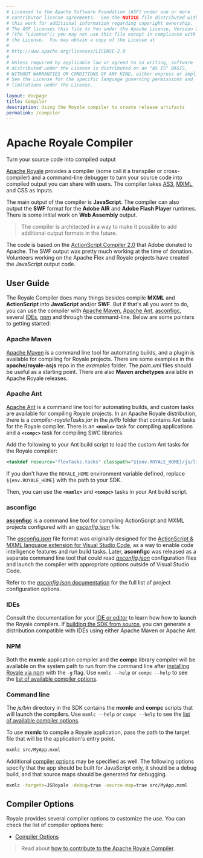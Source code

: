 ```yaml
---
# Licensed to the Apache Software Foundation (ASF) under one or more
# contributor license agreements.  See the NOTICE file distributed with
# this work for additional information regarding copyright ownership.
# The ASF licenses this file to You under the Apache License, Version 2.0
# (the "License"); you may not use this file except in compliance with
# the License.  You may obtain a copy of the License at
# 
# http://www.apache.org/licenses/LICENSE-2.0
# 
# Unless required by applicable law or agreed to in writing, software
# distributed under the License is distributed on an "AS IS" BASIS,
# WITHOUT WARRANTIES OR CONDITIONS OF ANY KIND, either express or implied.
# See the License for the specific language governing permissions and
# limitations under the License.

layout: docpage
title: Compiler
description: Using the Royale compiler to create release artifacts
permalink: /compiler
---
```


# Apache Royale Compiler

Turn your source code into compiled output

[Apache Royale](https://royale.apache.org/) provides a compiler (some call it a transpiler or cross-compiler) and a command-line debugger to turn your source code into compiled output you can share with users. The compiler takes [AS3](features/as3), [MXML](features/mxml), and CSS as inputs. 

The main output of the compiler is **JavaScript**. The compiler can also output the **SWF** format for the **Adobe AIR** and **Adobe Flash Player** runtimes. There is some initial work on **Web Assembly** output.

> The compiler is architected in a way to make it possible to add additional output formats in the future.

The code is based on the <a href="https://web.archive.org/web/20171025115551/https://www.adobe.com/content/dam/acom/en/devnet/air/pdfs/adobe-actionscript-compiler-20-release-notes.pdf" target="_blank">ActionScript Compiler 2.0</a> that Adobe donated to Apache. The SWF output was pretty much working at the time of donation. Volunteers working on the Apache Flex and Royale projects have created the JavaScript output code.

## User Guide

The Royale Compiler does many things besides compile **MXML** and **ActionScript** into **JavaScript** and/or **SWF**. But if that's all you want to do, you can use the compiler with <a href="https://maven.apache.org/" target="_blank">Apache Maven</a>, <a href="https://ant.apache.org/" target="_blank">Apache Ant</a>, <a href="https://github.com/BowlerHatLLC/asconfigc" target="_blank">asconfigc</a>, several [IDEs](get-started/development-tools), <a href="https://www.npmjs.com/" target="_blank">npm</a> and through the command-line. Below are some pointers to getting started:

### Apache Maven

<a href="https://maven.apache.org/" target="_blank">Apache Maven</a> is a command line tool for automating builds, and a plugin is available for compiling for Royale projects. There are some examples in the **apache/royale-asjs** repo in the _examples_ folder. The _pom.xml_ files should be useful as a starting point. There are also **Maven archetypes** available in Apache Royale releases.

### Apache Ant

<a href="https://ant.apache.org/" target="_blank">Apache Ant</a> is a command line tool for automating builds, and custom tasks are available for compiling Royale projects. In an Apache Royale distribution, there is a _compiler-royaleTasks.jar_ in the _js/lib_ folder that contains Ant tasks for the Royale compiler. There is an **`<mxmlc>`** task for compiling applications and a **`<compc>`** task for compiling SWC libraries.

Add the following to your Ant build script to load the custom Ant tasks for the Royale compiler:

```xml
<taskdef resource="flexTasks.tasks" classpath="${env.ROYALE_HOME}/js/lib/compiler-royaleTasks.jar"/>
```

If you don't have the `ROYALE_HOME` environment variable defined, replace `${env.ROYALE_HOME}` with the path to your SDK.

Then, you can use the **`<mxmlc>`** and **`<compc>`** tasks in your Ant build script.

### asconfigc

[**asconfigc**](https://www.npmjs.com/package/asconfigc) is a command line tool for compiling ActionScript and MXML projects configured with an <a href="https://github.com/BowlerHatLLC/vscode-as3mxml/wiki/asconfig.json" target="_blank">_asconfig.json_</a> file.

The <a href="https://github.com/BowlerHatLLC/vscode-as3mxml/wiki/asconfig.json" target="_blank">_asconfig.json_</a> file format was originally designed for the [ActionScript & MXML language extension for Visual Studio Code](https://github.com/BowlerHatLLC/vscode-as3mxml/wiki), as a way to enable code intelligence features and run build tasks. Later, **asconfigc** was released as a separate command line tool that could read <a href="https://github.com/BowlerHatLLC/vscode-as3mxml/wiki/asconfig.json" target="_blank">_asconfig.json_</a> configuration files and launch the compiler with appropriate options outside of Visual Studio Code.

Refer to the <a href="https://github.com/BowlerHatLLC/vscode-as3mxml/wiki/asconfig.json" target="_blank">_asconfig.json_ documentation</a> for the full list of project configuration options.

### IDEs

Consult the documentation for your [IDE or editor](getting-started/development-environment) to learn how how to launch the Royale compilers. If [building the SDK from source](https://github.com/apache/royale-asjs/wiki/Building-From-Source), you can generate a distribution compatible with IDEs using either Apache Maven or Apache Ant.

### NPM

Both the **mxmlc** application compiler and the **compc** library compiler will be available on the system path to run from the command line after [installing Royale via npm](get-started/download-royale#npm) with the `-g` flag. Use `mxmlc --help` or `compc --help` to see the [list of available compiler options](compiler/compiler-options).

### Command line

The _js/bin_ directory in the SDK contains the **mxmlc** and **compc** scripts that will launch the compilers. Use `mxmlc --help` or `compc --help` to see the [list of available compiler options](compiler/compiler-options).

To use **mxmlc** to compile a Royale application, pass the path to the target file that will be the application's entry point.

```sh
mxmlc src/MyApp.mxml
```

Additional [compiler options](compiler/compiler-options) may be specified as well. The following options specify that the app should be built for JavaScript only, it should be a debug build, and that source maps should be generated for debugging.

```sh
mxmlc -targets=JSRoyale -debug=true -source-map=true src/MyApp.mxml
```

## Compiler Options

Royale provides several compiler options to customize the use. You can check the list of compiler options here:

- [Compiler Options](compiler/compiler-options)

> Read about <a href="https://github.com/apache/royale-compiler/wiki/Developer-Guide" target="_blank">how to contribute to the Apache Royale Compiler</a>.
